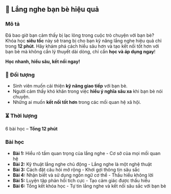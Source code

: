 ## 📌 Lắng nghe bạn bè hiệu quả  

### Mô tả  
Đã bao giờ bạn cảm thấy bị lạc lõng trong cuộc trò chuyện với bạn bè? Khóa học **siêu tốc** này sẽ trang bị cho bạn kỹ năng lắng nghe hiệu quả chỉ trong **12 phút**. Hãy khám phá cách hiểu sâu hơn và tạo kết nối tốt hơn với bạn bè mà không cần lý thuyết dài dòng, chỉ cần **học và áp dụng ngay**!

**Học nhanh, hiểu sâu, kết nối ngay!**  

### 🎯 Đối tượng  
- Sinh viên muốn cải thiện **kỹ năng giao tiếp** với bạn bè.  
- Người cảm thấy khó khăn trong việc **hiểu ý nghĩa sâu xa** khi bạn bè nói chuyện.  
- Những ai muốn **kết nối tốt hơn** trong các mối quan hệ xã hội.  

### ⏳ Thời lượng  
6 bài học – **Tổng 12 phút**  

### Bài học  
- **Bài 1:** Hiểu rõ tầm quan trọng của lắng nghe - Cơ sở của mọi mối quan hệ  
- **Bài 2:** Kỹ thuật lắng nghe chủ động - Lắng nghe là một nghệ thuật  
- **Bài 3:** Cách đặt câu hỏi mở rộng - Khơi gợi thông tin sâu sắc  
- **Bài 4:** Nhận biết và sử dụng ngôn ngữ cơ thể - Thấu hiểu không lời  
- **Bài 5:** Luyện tập phản hồi tích cực - Tạo cảm giác được thấu hiểu  
- **Bài 6:** Tổng kết khóa học - Tự tin lắng nghe và kết nối sâu sắc với bạn bè